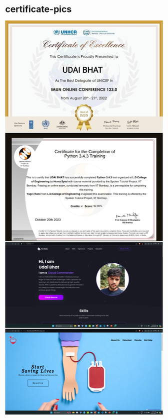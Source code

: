 # certificate-pics

<img src = "c1.jpeg" alt="Sample Image">
<br>
<img src = "c2.jpeg" alt="Sample Image">
<br>
<img src = "portfolio pic.png" alt="Sample Image">
<br>
<img src = "c4.png" alt="Sample Image">
